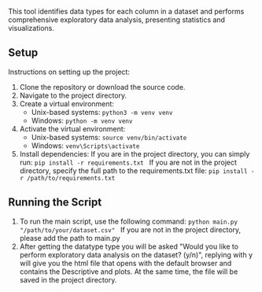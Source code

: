 
This tool identifies data types for each column in a dataset and performs comprehensive exploratory data analysis, presenting statistics and visualizations.

## Setup

Instructions on setting up the project:

1. Clone the repository or download the source code.
2. Navigate to the project directory.
3. Create a virtual environment:
   - Unix-based systems: `python3 -m venv venv`
   - Windows: `python -m venv venv`
4. Activate the virtual environment:
   - Unix-based systems: `source venv/bin/activate`
   - Windows: `venv\Scripts\activate`
5. Install dependencies: If you are in the project directory, you can simply run:
   `pip install -r requirements.txt ` 
   If you are not in the project directory, specify the full path to the requirements.txt file:
   `pip install -r /path/to/requirements.txt`



## Running the Script

1. To run the main script, use the following command:
   `python main.py "/path/to/your/dataset.csv" `
   If you are not in the project directory, please add the path to main.py
2. After getting the datatype type you will be asked "Would you like to perform exploratory data analysis on the  dataset? (y/n)", replying with y will give you the html file that opens with the default browser and contains the Descriptive and plots. At the same time, the file will be saved in the project directory.


